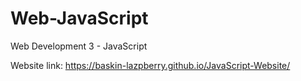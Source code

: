 # Web-JavaScript

Web Development 3 - JavaScript

Website link: https://baskin-lazpberry.github.io/JavaScript-Website/
